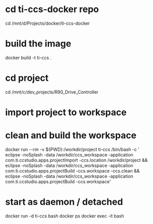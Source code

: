# cd ti-ccs-docker repo
cd /mnt/d/Projects/docker/ti-ccs-docker

# build the image
docker build -t ti-ccs .

# cd project
cd /mnt/c/dev_projects/R90_Drive_Controller

# import project to workspace
# clean and build the workspace
docker run --rm -v ${PWD}:/workdir/project ti-ccs /bin/bash -c '\
    eclipse -noSplash -data /workdir/ccs_workspace -application com.ti.ccstudio.apps.projectImport -ccs.location /workdir/project && \
	eclipse -noSplash -data /workdir/ccs_workspace -application com.ti.ccstudio.apps.projectBuild -ccs.workspace -ccs.clean && \
    eclipse -noSplash -data /workdir/ccs_workspace -application com.ti.ccstudio.apps.projectBuild -ccs.workspace'


# start as daemon / detached
docker run -d ti-ccs bash
docker ps
docker exec -it <container id> bash
